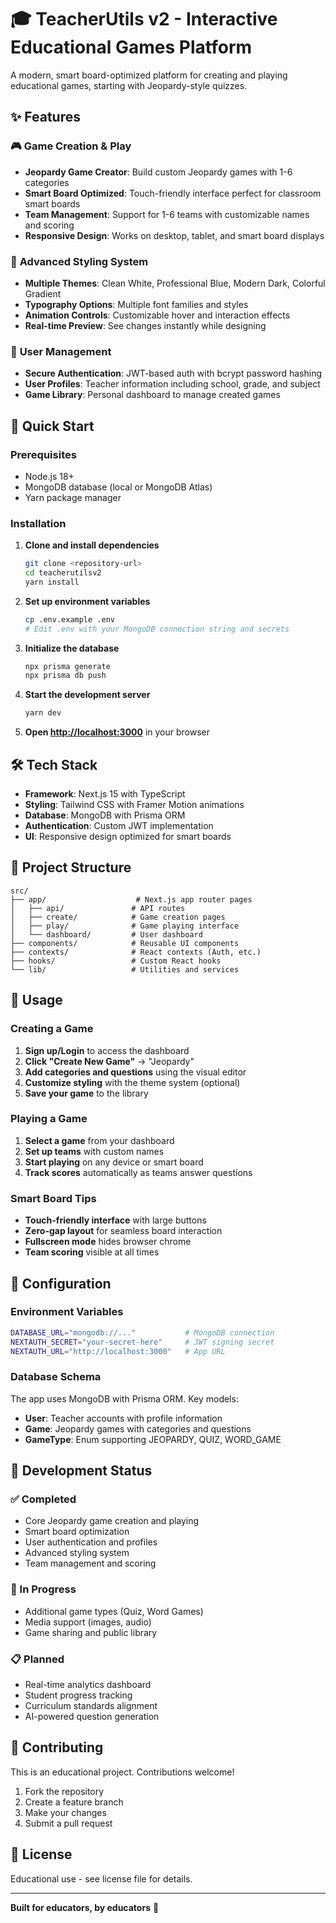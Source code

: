 # 🎓 TeacherUtils v2 - Interactive Educational Games Platform

A modern, smart board-optimized platform for creating and playing educational games, starting with Jeopardy-style quizzes.

## ✨ Features

### 🎮 **Game Creation & Play**
- **Jeopardy Game Creator**: Build custom Jeopardy games with 1-6 categories
- **Smart Board Optimized**: Touch-friendly interface perfect for classroom smart boards
- **Team Management**: Support for 1-6 teams with customizable names and scoring
- **Responsive Design**: Works on desktop, tablet, and smart board displays

### 🎨 **Advanced Styling System**
- **Multiple Themes**: Clean White, Professional Blue, Modern Dark, Colorful Gradient
- **Typography Options**: Multiple font families and styles
- **Animation Controls**: Customizable hover and interaction effects
- **Real-time Preview**: See changes instantly while designing

### 👤 **User Management**
- **Secure Authentication**: JWT-based auth with bcrypt password hashing
- **User Profiles**: Teacher information including school, grade, and subject
- **Game Library**: Personal dashboard to manage created games

## 🚀 Quick Start

### Prerequisites
- Node.js 18+ 
- MongoDB database (local or MongoDB Atlas)
- Yarn package manager

### Installation

1. **Clone and install dependencies**
   ```bash
   git clone <repository-url>
   cd teacherutilsv2
   yarn install
   ```

2. **Set up environment variables**
   ```bash
   cp .env.example .env
   # Edit .env with your MongoDB connection string and secrets
   ```

3. **Initialize the database**
   ```bash
   npx prisma generate
   npx prisma db push
   ```

4. **Start the development server**
   ```bash
   yarn dev
   ```

5. **Open [http://localhost:3000](http://localhost:3000)** in your browser

## 🛠 Tech Stack

- **Framework**: Next.js 15 with TypeScript
- **Styling**: Tailwind CSS with Framer Motion animations
- **Database**: MongoDB with Prisma ORM
- **Authentication**: Custom JWT implementation
- **UI**: Responsive design optimized for smart boards

## 📁 Project Structure

```
src/
├── app/                    # Next.js app router pages
│   ├── api/               # API routes
│   ├── create/            # Game creation pages
│   ├── play/              # Game playing interface
│   └── dashboard/         # User dashboard
├── components/            # Reusable UI components
├── contexts/              # React contexts (Auth, etc.)
├── hooks/                 # Custom React hooks
└── lib/                   # Utilities and services
```

## 🎯 Usage

### Creating a Game
1. **Sign up/Login** to access the dashboard
2. **Click "Create New Game"** → "Jeopardy"
3. **Add categories and questions** using the visual editor
4. **Customize styling** with the theme system (optional)
5. **Save your game** to the library

### Playing a Game
1. **Select a game** from your dashboard
2. **Set up teams** with custom names
3. **Start playing** on any device or smart board
4. **Track scores** automatically as teams answer questions

### Smart Board Tips
- **Touch-friendly interface** with large buttons
- **Zero-gap layout** for seamless board interaction
- **Fullscreen mode** hides browser chrome
- **Team scoring** visible at all times

## 🔧 Configuration

### Environment Variables
```bash
DATABASE_URL="mongodb://..."           # MongoDB connection
NEXTAUTH_SECRET="your-secret-here"     # JWT signing secret
NEXTAUTH_URL="http://localhost:3000"   # App URL
```

### Database Schema
The app uses MongoDB with Prisma ORM. Key models:
- **User**: Teacher accounts with profile information
- **Game**: Jeopardy games with categories and questions
- **GameType**: Enum supporting JEOPARDY, QUIZ, WORD_GAME

## 🚧 Development Status

### ✅ Completed
- Core Jeopardy game creation and playing
- Smart board optimization
- User authentication and profiles
- Advanced styling system
- Team management and scoring

### 🔄 In Progress
- Additional game types (Quiz, Word Games)
- Media support (images, audio)
- Game sharing and public library

### 📋 Planned
- Real-time analytics dashboard
- Student progress tracking
- Curriculum standards alignment
- AI-powered question generation

## 🤝 Contributing

This is an educational project. Contributions welcome!

1. Fork the repository
2. Create a feature branch
3. Make your changes
4. Submit a pull request

## 📄 License

Educational use - see license file for details.

---

**Built for educators, by educators** 🍎
